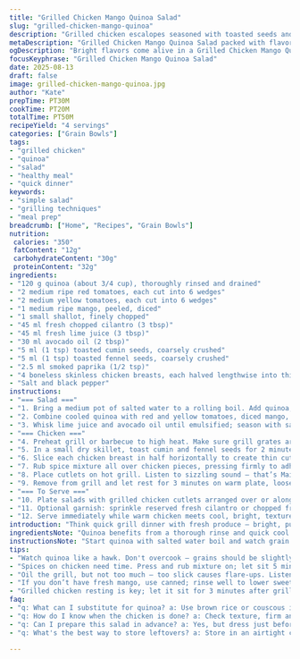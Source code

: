 ```yaml
---
title: "Grilled Chicken Mango Quinoa Salad"
slug: "grilled-chicken-mango-quinoa"
description: "Grilled chicken escalopes seasoned with toasted seeds and smoky paprika. A vibrant quinoa salad studded with diced mango, red and yellow tomatoes, and fresh herbs. Citrus and olive oil dressing brightens, balancing tropical sweetness and smoky spice. Quick cook, midweek-friendly. Gluten, dairy, egg free. A colorful, textural mix highlighting fresh produce and straightforward grilling technique. Adaptable with rutin substitutions and solid timing cues. Focus on done-ness and flavor layering."
metaDescription: "Grilled Chicken Mango Quinoa Salad packed with flavor; vibrant, fresh textures and easy grilling ensure a delicious meal any night."
ogDescription: "Bright flavors come alive in a Grilled Chicken Mango Quinoa Salad that's quick to prepare and full of delicious textures."
focusKeyphrase: "Grilled Chicken Mango Quinoa Salad"
date: 2025-08-13
draft: false
image: grilled-chicken-mango-quinoa.jpg
author: "Kate"
prepTime: PT30M
cookTime: PT20M
totalTime: PT50M
recipeYield: "4 servings"
categories: ["Grain Bowls"]
tags:
- "grilled chicken"
- "quinoa"
- "salad"
- "healthy meal"
- "quick dinner"
keywords:
- "simple salad"
- "grilling techniques"
- "meal prep"
breadcrumb: ["Home", "Recipes", "Grain Bowls"]
nutrition: 
 calories: "350"
 fatContent: "12g"
 carbohydrateContent: "30g"
 proteinContent: "32g"
ingredients:
- "120 g quinoa (about 3/4 cup), thoroughly rinsed and drained"
- "2 medium ripe red tomatoes, each cut into 6 wedges"
- "2 medium yellow tomatoes, each cut into 6 wedges"
- "1 medium ripe mango, peeled, diced"
- "1 small shallot, finely chopped"
- "45 ml fresh chopped cilantro (3 tbsp)"
- "45 ml fresh lime juice (3 tbsp)"
- "30 ml avocado oil (2 tbsp)"
- "5 ml (1 tsp) toasted cumin seeds, coarsely crushed"
- "5 ml (1 tsp) toasted fennel seeds, coarsely crushed"
- "2.5 ml smoked paprika (1/2 tsp)"
- "4 boneless skinless chicken breasts, each halved lengthwise into thin cutlets"
- "Salt and black pepper"
instructions:
- "=== Salad ==="
- "1. Bring a medium pot of salted water to a rolling boil. Add quinoa, reduce heat to medium-low and simmer gently for about 10 to 12 minutes. Watch carefully for when grains become translucent with the core barely visible. Drain immediately in a fine sieve and rinse under cold running water to stop cooking. Drain thoroughly and spread on a tray to cool and dry, fluffing occasionally with a fork to separate grains."
- "2. Combine cooled quinoa with red and yellow tomatoes, diced mango, chopped shallot, and cilantro in a large bowl."
- "3. Whisk lime juice and avocado oil until emulsified; season with salt and pepper. Pour dressing over salad and toss lightly but thoroughly to integrate flavors. Set aside at room temperature."
- "=== Chicken ==="
- "4. Preheat grill or barbecue to high heat. Make sure grill grates are clean; brush lightly with oil to prevent sticking."
- "5. In a small dry skillet, toast cumin and fennel seeds for 2 minutes until aromatic and slightly darker, then crush coarsely using a mortar and pestle or spice grinder. Mix with smoked paprika, salt, and black pepper."
- "6. Slice each chicken breast in half horizontally to create thin cutlets. Pat dry with paper towel for better searing and crispness."
- "7. Rub spice mixture all over chicken pieces, pressing firmly to adhere. Let rest for 5 minutes so flavors start to meld."
- "8. Place cutlets on hot grill. Listen to sizzling sound — that’s Maillard reaction setting in. Cook about 3-4 minutes per side. Look for firm texture, opaque color, and clear juices when pierced. Avoid overcooking — chicken should be juicy, not dry."
- "9. Remove from grill and let rest for 3 minutes on warm plate, loosely covered. Resting allows fibers to relax and retain moisture."
- "=== To Serve ==="
- "10. Plate salads with grilled chicken cutlets arranged over or alongside. Drizzle any resting juices over chicken for richness."
- "11. Optional garnish: sprinkle reserved fresh cilantro or chopped fresh mint for contrast and fresh aroma."
- "12. Serve immediately while warm chicken meets cool, bright, textured salad."
introduction: "Think quick grill dinner with fresh produce — bright, punchy, and layered with textures. Not your average quinoa salad. Using toasted cumin and fennel seeds rather than mustard and coriander shifts flavor to warm and slightly licorice-y earthiness. Swap mango varieties depending on what’s ripe — Ataulfo or Tommy Atkins work. Tomatoes: red and yellow for color contrast and subtle sweetness difference. Key technique? Rinse quinoa thoroughly to wash away saponin bitterness, then cool fast to stop overcooking. Chicken sliced thin reduces grilling time and allows spices to penetrate better. Finish with lime and avocado oil dressing — acid cuts richness, oil rounds flavors. No fuss, no pale chicken breasts, clear visual doneness cues guide. Great for when you want grilled meat but crave freshness too. Keep pantry basics replaceable — avocado oil can be olive, fennel seeds swapped for coriander if you prefer. Highlights real kitchen sense with efficiency and flavor clarity."
ingredientsNote: "Quinoa benefits from a thorough rinse and quick cool to keep texture light and separate grains. If cauliflower rice is what you have, pulse steam briefly, but adjust dressing quantities because moisture content differs. Mango: firm ripe fruit makes salad juicy without mush, but canned mango in juice—rinsed well—could substitute in a pinch. Shallot swaps for green onion for a milder bite. Cilantro provides brightness; fresh mint or basil offers nice variation if unwanted. Using avocado oil instead of olive oil reduces pungency, allowing citrus to shine. Toasting cumin and fennel seeds before crushing ensures essential oils release, and compromises initial raw bite of spices. Chicken sliced thin avoids drying out under high heat; if you only have whole breasts, pound gently to even thickness with meat mallet, not too thin to preserve juiciness. Paprika smoked or sweet adds smoky depth; regular can work but flavor profile shifts."
instructionsNote: "Start quinoa with salted water boil and watch grain translucence closely — texture must be toothsome, not mushy. Rinse under cold water to halt carryover cooking and remove residual bitterness. Cooling and fluffing prevents clumping in salad. Combine salad ingredients gently to avoid bruising tomatoes. Dressing emulsifies easier if oil added slowly to lime juice while whisking. Preheat grill hot for immediate sear, creating savory crust that traps juices. Oil grate lightly—prevents sticking, reduces flare-ups. Toast seeds dry in pan until aromatic to unlock volatile flavor compounds; smashed immediately means fresh spice aroma instead of stale powder taste. Spice rub on chicken needs pressure and rest time to infuse flavors rather than scatter on surface. Grill chicken briefly—longer cook results in dryness; thickness guides time, so trust texture and color over time alone. Rest meat briefly to let juices redistribute, preventing leaks on cutting. Serve chicken warm on cool salad for temperature contrast and textural balance. Watch for quick oxidation if salad sits too long; toss before plating for fresh brightness."
tips:
- "Watch quinoa like a hawk. Don't overcook — grains should be slightly translucent; rinse thoroughly to remove bitterness. Fluff carefully to keep texture light."
- "Spices on chicken need time. Press and rub mixture on; let sit 5 minutes for flavor absorption. Grill hot to get that nice crust; 3-4 minutes max per side. Juicy inside, not dry."
- "Oil the grill, but not too much — too slick causes flare-ups. Listen for sizzling when chicken hits pan; that's the Maillard reaction in action. Signals you're on the right track."
- "If you don’t have fresh mango, use canned; rinse well to lower sweetness. Swap avocado oil for olive if needed. Keep flavors fresh and bright while adjusting ingredients."
- "Grilled chicken resting is key; let it sit for 3 minutes after grilling. Redistributes juices. If not rested, meat gets dry — no one wants that. Always cut against the grain."
faq:
- "q: What can I substitute for quinoa? a: Use brown rice or couscous if quinoa isn't available. Both take similar cooking times and taste great."
- "q: How do I know when the chicken is done? a: Check texture, firm and opaque. Juices run clear when pierced. Look for that golden crust, too."
- "q: Can I prepare this salad in advance? a: Yes, but dress just before serving. Otherwise, salad wilts. Keep ingredients separate if making ahead."
- "q: What's the best way to store leftovers? a: Store in an airtight container fridge for up to three days. Keep chicken and salad separate to maintain freshness."

---
```

